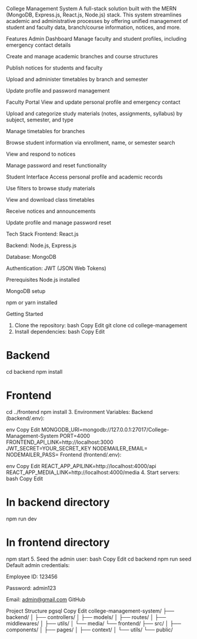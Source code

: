 College Management System
A full-stack solution built with the MERN (MongoDB, Express.js, React.js, Node.js) stack. This system streamlines academic and administrative processes by offering unified management of student and faculty data, branch/course information, notices, and more.

Features
Admin Dashboard
Manage faculty and student profiles, including emergency contact details

Create and manage academic branches and course structures

Publish notices for students and faculty

Upload and administer timetables by branch and semester

Update profile and password management

Faculty Portal
View and update personal profile and emergency contact

Upload and categorize study materials (notes, assignments, syllabus) by subject, semester, and type

Manage timetables for branches

Browse student information via enrollment, name, or semester search

View and respond to notices

Manage password and reset functionality

Student Interface
Access personal profile and academic records

Use filters to browse study materials

View and download class timetables

Receive notices and announcements

Update profile and manage password reset

Tech Stack
Frontend: React.js

Backend: Node.js, Express.js

Database: MongoDB

Authentication: JWT (JSON Web Tokens)

Prerequisites
Node.js installed

MongoDB setup

npm or yarn installed

Getting Started

1. Clone the repository:
   bash
   Copy
   Edit
   git clone <repository-url>
   cd college-management
2. Install dependencies:
   bash
   Copy
   Edit

# Backend

cd backend
npm install

# Frontend

cd ../frontend
npm install 3. Environment Variables:
Backend (backend/.env):

env
Copy
Edit
MONGODB_URI=mongodb://127.0.0.1:27017/College-Management-System
PORT=4000
FRONTEND_API_LINK=http://localhost:3000
JWT_SECRET=YOUR_SECRET_KEY
NODEMAILER_EMAIL=
NODEMAILER_PASS=
Frontend (frontend/.env):

env
Copy
Edit
REACT_APP_APILINK=http://localhost:4000/api
REACT_APP_MEDIA_LINK=http://localhost:4000/media 4. Start servers:
bash
Copy
Edit

# In backend directory

npm run dev

# In frontend directory

npm start 5. Seed the admin user:
bash
Copy
Edit
cd backend
npm run seed
Default admin credentials:

Employee ID: 123456

Password: admin123

Email: admin@gmail.com
GitHub

Project Structure
pgsql
Copy
Edit
college-management-system/
├── backend/
│ ├── controllers/
│ ├── models/
│ ├── routes/
│ ├── middlewares/
│ ├── utils/
│ └── media/
└── frontend/
├── src/
│ ├── components/
│ ├── pages/
│ ├── context/
│ └── utils/
└── public/
